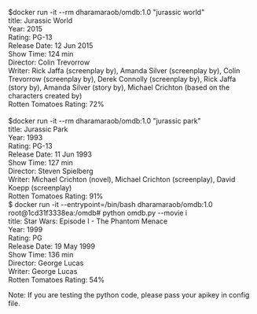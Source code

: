 $docker run -it --rm dharamaraob/omdb:1.0 "jurassic world" </br>
title: Jurassic World </br>
Year: 2015 </br>
Rating: PG-13 </br>
Release Date: 12 Jun 2015 </br>
Show Time: 124 min </br>
Director: Colin Trevorrow </br>
Writer: Rick Jaffa (screenplay by), Amanda Silver (screenplay by), Colin Trevorrow (screenplay by), Derek Connolly (screenplay by), Rick Jaffa (story by), Amanda Silver (story by), Michael Crichton (based on the characters created by) </br>
Rotten Tomatoes Rating: 72% </br>
 </br>
$docker run -it --rm dharamaraob/omdb:1.0 "jurassic park" </br>
title: Jurassic Park </br>
Year: 1993 </br>
Rating: PG-13 </br>
Release Date: 11 Jun 1993 </br>
Show Time: 127 min </br>
Director: Steven Spielberg </br>
Writer: Michael Crichton (novel), Michael Crichton (screenplay), David Koepp (screenplay) </br>
Rotten Tomatoes Rating: 91% </br>
$ docker run -it --entrypoint=/bin/bash dharamaraob/omdb:1.0 </br>
root@1cd31f3338ea:/omdb# python omdb.py --movie i </br>
title: Star Wars: Episode I - The Phantom Menace </br>
Year: 1999 </br>
Rating: PG </br>
Release Date: 19 May 1999 </br>
Show Time: 136 min </br>
Director: George Lucas </br>
Writer: George Lucas </br>
Rotten Tomatoes Rating: 54% </br>

Note: If you are testing the python code, please pass your apikey in config file.

